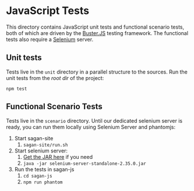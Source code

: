# JavaScript Tests

This directory contains JavaScript unit tests and functional scenario tests, both of which are driven by the [Buster.JS](http://busterjs.org) testing framework.  The functional tests also require a [Selenium](http://www.seleniumhq.org) server.

## Unit tests

Tests live in the `unit` directory in a parallel structure to the sources.  Run the unit tests from the *root dir* of the project:

`npm test`

## Functional Scenario Tests

Tests live in the `scenario` directory.  Until our dedicated selenium server is ready, you can run them locally using Selenium Server and phantomjs:

1. Start sagan-site
    1. `sagan-site/run.sh`
1. Start selenium server:
    1. [Get the JAR here](http://www.seleniumhq.org/download/) if you need
    1. `java -jar selenium-server-standalone-2.35.0.jar`
1. Run the tests in sagan-js
    1. `cd sagan-js`
    1. `npm run phantom`